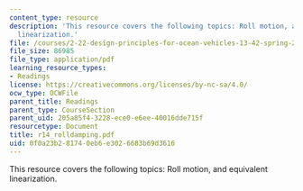 ```yaml
---
content_type: resource
description: 'This resource covers the following topics: Roll motion, and equivalent
  linearization.'
file: /courses/2-22-design-principles-for-ocean-vehicles-13-42-spring-2005/0f0a23b281740eb6e3026683b69d3616_r14_rolldamping.pdf
file_size: 86985
file_type: application/pdf
learning_resource_types:
- Readings
license: https://creativecommons.org/licenses/by-nc-sa/4.0/
ocw_type: OCWFile
parent_title: Readings
parent_type: CourseSection
parent_uid: 205a85f4-3228-ece0-e6ee-40016dde715f
resourcetype: Document
title: r14_rolldamping.pdf
uid: 0f0a23b2-8174-0eb6-e302-6683b69d3616
---
```

This resource covers the following topics: Roll motion, and equivalent linearization.